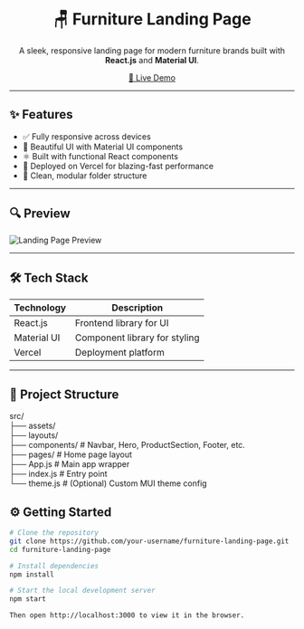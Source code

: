 <h1 align="center">🪑 Furniture Landing Page</h1>

<p align="center">
  A sleek, responsive landing page for modern furniture brands built with <strong>React.js</strong> and <strong>Material UI</strong>.
</p>

<p align="center">
  <a href="https://demo-furniture-landing-page.vercel.app/" target="_blank">
    🔗 Live Demo
  </a>
</p>

---

## ✨ Features

- ✅ Fully responsive across devices
- 🎨 Beautiful UI with Material UI components
- ⚛️ Built with functional React components
- 🚀 Deployed on Vercel for blazing-fast performance
- 🧩 Clean, modular folder structure

---

## 🔍 Preview

![Landing Page Preview](public/screencapture-localhost-5173-2025-06-16-01_17_25.png)  

---

## 🛠 Tech Stack

| Technology     | Description                         |
| -------------- | ----------------------------------- |
| React.js       | Frontend library for UI             |
| Material UI    | Component library for styling       |
| Vercel         | Deployment platform                 |

---

## 📁 Project Structure

src/ <br/>
├── assets/ <br/>
├── layouts/ <br/>
├── components/ # Navbar, Hero, ProductSection, Footer, etc. <br/>
├── pages/ # Home page layout  <br/>
├── App.js # Main app wrapper  <br/>
├── index.js # Entry point  <br/>
└── theme.js # (Optional) Custom MUI theme config



## ⚙️ Getting Started

```bash
# Clone the repository
git clone https://github.com/your-username/furniture-landing-page.git
cd furniture-landing-page

# Install dependencies
npm install

# Start the local development server
npm start

Then open http://localhost:3000 to view it in the browser.
